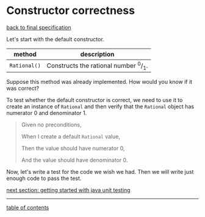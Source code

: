 # Constructor correctness
[back to final specification](client_complete_specification.md)

Let's start with the default constructor.

| method | description |
| ------ | ----------- |
| `Rational()` | Constructs the rational number <sup>0</sup>/<sub>1</sub>. |

Suppose this method was already implemented. How would you know if it was correct?

To test whether the default constructor is correct, we need to use it to create an instance of `Rational` and then verify that the `Rational` object has numerator 0 and denominator 1.

> Given no preconditions,
>
> When I create a default `Rational` value,
>
> Then the value should have numerator 0,
>
> And the value should have denominator 0.

Now, let's write a test for the code we wish we had. Then we will write just enough code to pass the test.

[next section: getting started with java unit testing](getting_started_with_java_unit_testing.md)

<hr>

[table of contents](toc.md)